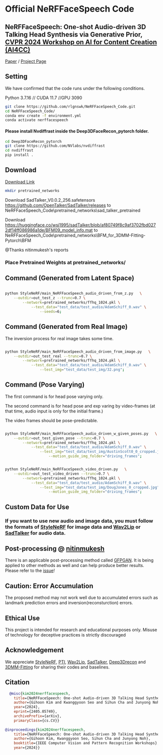 # Official NeRFFaceSpeech Code

## NeRFFaceSpeech: One-shot Audio-driven 3D Talking Head Synthesis via Generative Prior, [CVPR 2024 Workshop on AI for Content Creation (AI4CC)](https://ai4cc.net/)

[Paper](http://arxiv.org/abs/2405.05749/)  /  [Project Page](https://rlgnswk.github.io/NeRFFaceSpeech_ProjectPage/)


## Setting

We have confirmed that the code runs under the following conditions.

Python 3.7.16 // CUDA 11.7 //GPU 3090

```.bash
git clone https://github.com/rlgnswk/NeRFFaceSpeech_Code.git
cd NeRFFaceSpeech_Code/
conda env create -f environment.yml
conda activate nerffacespeech
```

#### Please install Nvdiffrast inside the Deep3DFaceRecon_pytorch folder.

```.bash
cd Deep3DFaceRecon_pytorch
git clone https://github.com/NVlabs/nvdiffrast
cd nvdiffrast
pip install .
```

## Download 

[Download Link](https://drive.google.com/drive/folders/1W3TGSh5ufmT3T1XPwU7LRB_y4bcbmm9i?usp=sharing)

```.bash
mkdir pretrained_networks
```


Download SadTalker_V0.0.2_256.safetensors
https://github.com/OpenTalker/SadTalker/releases to NeRFFaceSpeech_Code\pretrained_networks\sad_talker_pretrained

Download
https://huggingface.co/wsj1995/sadTalker/blob/af80749f8c9af3702fbd0272df14ff086986a1de/BFM09_model_info.mat to NeRFFaceSpeech_Code\pretrained_networks\BFM_for_3DMM-Fitting-Pytorch\BFM

@Thanks nitinmukesh's reports

### Place Pretrained Weights at pretrained_networks/

## Command (Generated from Latent Space)

```.bash

python StyleNeRF/main_NeRFFaceSpeech_audio_driven_from_z.py   \
    --outdir=out_test_z --trunc=0.7 \
        --network=pretrained_networks/ffhq_1024.pkl \
            --test_data="test_data/test_audio/AdamSchiff_0.wav" \
                --seeds=6;        

```

## Command (Generated from Real Image)

The inversion process for real image takes some time.

```.bash

python StyleNeRF/main_NeRFFaceSpeech_audio_driven_from_image.py   \
    --outdir=out_test_real --trunc=0.7 \
        --network=pretrained_networks/ffhq_1024.pkl \
            --test_data="test_data/test_audio/AdamSchiff_0.wav" \
                --test_img="test_data/test_img/32.png";       

```

## Command (Pose Varying)

The first command is for head pose varying only.

The second command is for head pose and exp varing by video-frames 
(at that time, audio input is only for the initial frame.)

The video frames should be pose-predictable.

```.bash

python StyleNeRF/main_NeRFFaceSpeech_audio_driven_w_given_poses.py   \
    --outdir=out_test_given_pose --trunc=0.7 \
        --network=pretrained_networks/ffhq_1024.pkl \
            --test_data="test_data/test_audio/AdamSchiff_0.wav" \
                --test_img="test_data/test_img/AustinScott0_0_cropped.jpg"\
                    --motion_guide_img_folder="driving_frames";     


python StyleNeRF/main_NeRFFaceSpeech_video_driven.py   \
    --outdir=out_test_video_driven --trunc=0.7 \
        --network=pretrained_networks/ffhq_1024.pkl \
            --test_data="test_data/test_audio/AdamSchiff_0.wav" \
                --test_img="test_data/test_img/DougJones_0_cropped.jpg"\
                    --motion_guide_img_folder="driving_frames";
```

## Custom Data for Use

### If you want to use new audio and image data, you must follow the formats of [StyleNeRF](https://github.com/facebookresearch/StyleNeRF) for image data and [Wav2Lip](https://github.com/Rudrabha/Wav2Lip) or [SadTalker](https://github.com/OpenTalker/SadTalker) for audio data.

## Post-processing @ [nitinmukesh](https://github.com/nitinmukesh)

There is an applicable post-processing method called [GFPGAN](https://github.com/TencentARC/GFPGAN). It is being applied to other methods as well and can help produce better results. Please refer to the [issue](https://github.com/rlgnswk/NeRFFaceSpeech_Code/issues/5)!

## Caution: Error Accumulation

The proposed method may not work well due to accumulated errors such as landmark prediction errors and inversion(reconsturction) errors.

## Ethical Use

This project is intended for research and educational purposes only. Misuse of technology for deceptive practices is strictly discouraged

## Acknowledgement

We appreciate [StyleNeRF](https://github.com/facebookresearch/StyleNeRF), [PTI](https://github.com/danielroich/PTI), [Wav2Lip](https://github.com/Rudrabha/Wav2Lip), [SadTalker](https://github.com/OpenTalker/SadTalker), [Deep3Drecon](https://github.com/sicxu/Deep3DFaceRecon_pytorch) and [3DMM-Fitting](https://github.com/ascust/3DMM-Fitting-Pytorch) for sharing their codes and baselines.

## Citation

```bibtex
  @misc{kim2024nerffacespeech,
    title={NeRFFaceSpeech: One-shot Audio-driven 3D Talking Head Synthesis via Generative Prior}, 
    author={Gihoon Kim and Kwanggyoon Seo and Sihun Cha and Junyong Noh},
    year={2024},
    eprint={2405.05749},
    archivePrefix={arXiv},
    primaryClass={cs.CV}}
            
@inproceedings{kim2024nerffacespeech,
    title={NeRFFaceSpeech: One-shot Audio-driven 3D Talking Head Synthesis via Generative Prior},
    author={Gihoon Kim, Kwanggyoon Seo, Sihun Cha and Junyong Noh},
    booktitle={IEEE Computer Vision and Pattern Recognition Workshops},
    year={2024}}
```
